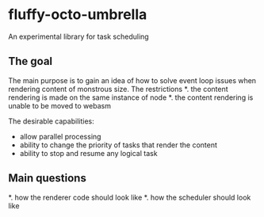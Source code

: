 # fluffy-octo-umbrella
An experimental library for task scheduling

## The goal
The main purpose is to gain an idea of how to solve event loop issues when rendering content of monstrous size.
The restrictions
*. the content rendering is made on the same instance of node
*. the content rendering is unable to be moved to webasm

The desirable capabilities:  
* allow parallel processing
* ability to change the priority of tasks that render the content
* ability to stop and resume any logical task

## Main questions
*. how the renderer code should look like
*. how the scheduler should look like

